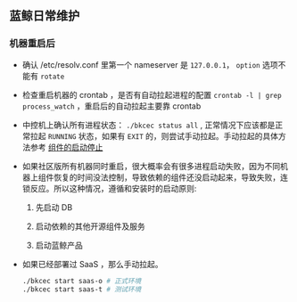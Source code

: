 ## 蓝鲸日常维护

### 机器重启后

- 确认 /etc/resolv.conf 里第一个 nameserver 是 `127.0.0.1`， `option` 选项不能有 `rotate`
- 检查重启机器的 crontab ，是否有自动拉起进程的配置 `crontab -l | grep process_watch` ，重启后的自动拉起主要靠 crontab
- 中控机上确认所有进程状态： `./bkcec status all` , 正常情况下应该都是正常拉起 `RUNNING` 状态，如果有 `EXIT` 的，则尝试手动拉起。手动拉起的具体方法参考 [组件的启动停止](../../维护手册/日常维护/start_stop.md)
- 如果社区版所有机器同时重启，很大概率会有很多进程启动失败，因为不同机器上组件恢复的时间没法控制，导致依赖的组件还没启动起来，导致失败，连锁反应。所以这种情况，遵循和安装时的启动原则:
    1. 先启动 DB

    2. 启动依赖的其他开源组件及服务

    3. 启动蓝鲸产品

- 如果已经部署过 SaaS ，那么手动拉起。
    ```bash
    ./bkcec start saas-o # 正式环境
    ./bkcec start saas-t # 测试环境
    ```
